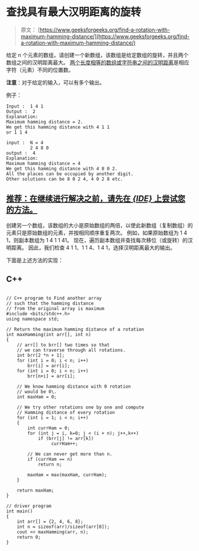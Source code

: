 # 查找具有最大汉明距离的旋转

> 原文： [https://www.geeksforgeeks.org/find-a-rotation-with-maximum-hamming-distance/](https://www.geeksforgeeks.org/find-a-rotation-with-maximum-hamming-distance/)

给定 n 个元素的数组，请创建一个新数组，该数组是给定数组的旋转，并且两个数组之间的汉明距离最大。
[两个长度相等的数组或字符串之间的汉明距离](https://en.wikipedia.org/wiki/Hamming_distance)是相应字符（元素）不同的位置数。

**注意**：对于给定的输入，可以有多个输出。

例子：

```
Input :  1 4 1
Output :  2
Explanation:  
Maximum hamming distance = 2.
We get this hamming distance with 4 1 1 
or 1 1 4 

input :  N = 4
         2 4 8 0
output :  4
Explanation: 
Maximum hamming distance = 4
We get this hamming distance with 4 8 0 2.
All the places can be occupied by another digit.
Other solutions can be 8 0 2 4, 4 0 2 8 etc.  

```

## [推荐：在继续进行解决之前，请先在 ***<u>{IDE}</u>*** 上尝试您的方法。](https://ide.geeksforgeeks.org/)

创建另一个数组，该数组的大小是原始数组的两倍，以使此新数组（复制数组）的元素只是原始数组的元素，并按相同顺序重复两次。 例如，如果原始数组为 1 4 1，则副本数组为 1 4 1 1 41。
现在，遍历副本数组并查找每次移位（或旋转）的汉明距离。 因此，我们检查 4 1 1、1 1 4、1 4 1，选择汉明距离最大的输出。

下面是上述方法的实现：

## C++ 

```

// C++ program to Find another array 
// such that the hamming distance  
// from the original array is maximum 
#include <bits/stdc++.h> 
using namespace std; 

// Return the maximum hamming distance of a rotation 
int maxHamming(int arr[], int n) 
{ 
    // arr[] to brr[] two times so that 
    // we can traverse through all rotations. 
    int brr[2 *n + 1]; 
    for (int i = 0; i < n; i++) 
        brr[i] = arr[i]; 
    for (int i = 0; i < n; i++)  
        brr[n+i] = arr[i]; 

    // We know hamming distance with 0 rotation 
    // would be 0\. 
    int maxHam = 0;     

    // We try other rotations one by one and compute 
    // Hamming distance of every rotation 
    for (int i = 1; i < n; i++) 
    { 
        int currHam = 0; 
        for (int j = i, k=0; j < (i + n); j++,k++)  
            if (brr[j] != arr[k]) 
                 currHam++; 

        // We can never get more than n.  
        if (currHam == n) 
            return n; 

        maxHam = max(maxHam, currHam); 
    } 

    return maxHam; 
} 

// driver program 
int main()  
{ 
    int arr[] = {2, 4, 6, 8};     
    int n = sizeof(arr)/sizeof(arr[0]); 
    cout << maxHamming(arr, n);     
    return 0; 
} 

```